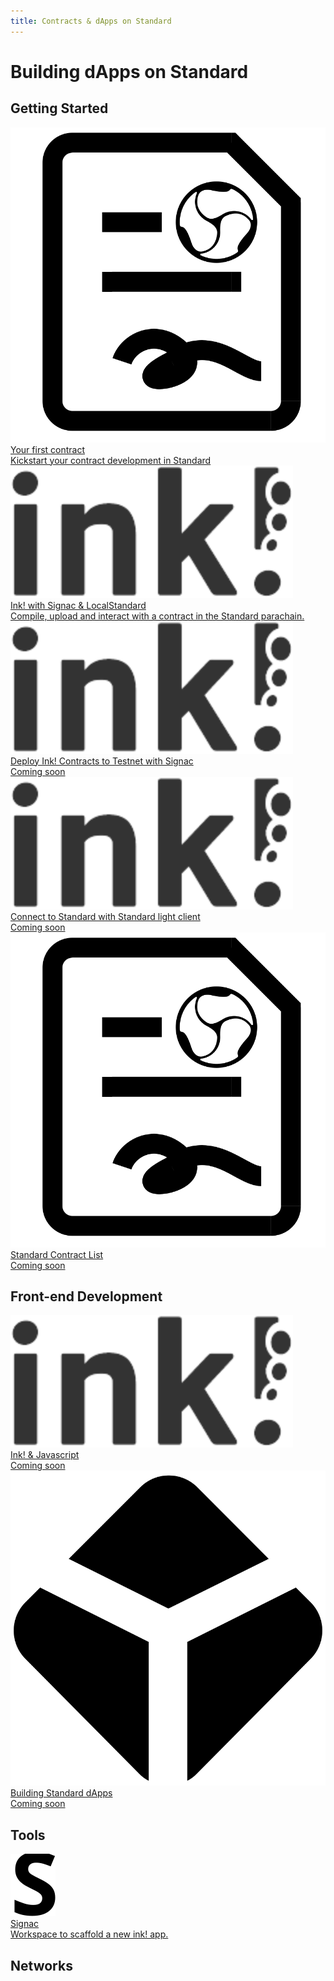 ```yaml
---
title: Contracts & dApps on Standard
---
```


# Building dApps on Standard

## Getting Started

<div class="cards twoColumn" >

<a href="/developing/dapps/get_started/quickstart.html" class="card" target="_blank">
    <img src="/img/contract.svg" class="filter-icon" />
    <div class="title">
     Your first contract
    </div>
    <div class="text">
     Kickstart your contract development in Standard 
    </div>
  </a>

  <a href="" class="card">
    <img src="/img/ink.svg" class="filter-icon" />
    <div class="title">
     Ink! with Signac & LocalStandard
    </div>
    <div class="text">
      Compile, upload and interact with a contract in the Standard parachain.
    </div>
  </a>

  <a href="" class="card"> 
    <img src="/img/ink.svg" class="filter-icon" />
    <div class="title">
    Deploy Ink! Contracts to Testnet with Signac
    </div>
    <div class="text">
      Coming soon
    </div>
  </a>

  <a href="" class="card">
    <img src="/img/ink.svg" class="filter-icon" />
    <div class="title">
    Connect to Standard with Standard light client
    </div>
    <div class="text">
      Coming soon
    </div>
  </a>
  
  <a href="" class="card" target="_blank">
    <img src="/img/contract.svg" class="filter-icon" />
    <div class="title">
    Standard Contract List
    </div>
    <div class="text">
    Coming soon
    </div>
  </a>  
  
  


 </div>
 
 
 ## Front-end Development
 
  <div class="cards twoColumn" >
    <a href="javascript.html" class="card">
      <img src="/img/ink.svg" class="filter-icon" />
      <div class="title">
       Ink! & Javascript
      </div>
      <div class="text">
       Coming soon
      </div>
    </a>
 
   <a href="#" class="card">
      <img src="/img/dapps.svg" class="filter-icon" />
      <div class="title">
       Building Standard dApps
      </div>
      <div class="text">
       Coming soon
      </div>
    </a>  
 
   </div>

## Tools

 <div class="cards twoColumn" >

  <a href="/developing/tools/signac/index.html" class="card">
    <img src="/img/signac.svg" class="filter-icon" />
    <div class="title">
    Signac
    </div>
    <div class="text">
      Workspace to scaffold a new ink! app.
    </div>
  </a>
  
 </div>

## Networks
